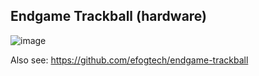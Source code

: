 ## Endgame Trackball (hardware)

![image](https://github.com/user-attachments/assets/e4799684-6b6b-48c4-90a4-6707a1509810)

Also see: https://github.com/efogtech/endgame-trackball
